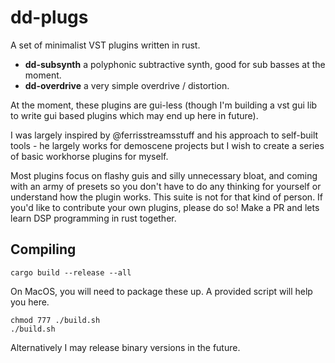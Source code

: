 # dd-plugs
A set of minimalist VST plugins written in rust.

- **dd-subsynth** a polyphonic subtractive synth, good for sub basses at the moment.
- **dd-overdrive** a very simple overdrive / distortion.

At the moment, these plugins are gui-less (though I'm building a vst gui lib to write gui based plugins which may end up here in future).

I was largely inspired by @ferrisstreamsstuff and his approach to self-built tools - he largely works for demoscene projects but I wish to create a series of basic workhorse plugins for myself.

Most plugins focus on flashy guis and silly unnecessary bloat, and coming with an army of presets so you don't have to do any thinking for yourself or understand how the plugin works. This suite is not for that kind of person. If you'd like to contribute your own plugins, please do so! Make a PR and lets learn DSP programming in rust together.

## Compiling
```shell
cargo build --release --all
```

On MacOS, you will need to package these up. A provided script will help you here.
```shell
chmod 777 ./build.sh
./build.sh
```

Alternatively I may release binary versions in the future.
